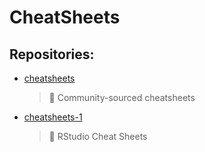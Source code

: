 # CheatSheets

## Repositories:
- [cheatsheets]()
	> :memo: Community-sourced cheatsheets
- [cheatsheets-1]()
	> :memo: RStudio Cheat Sheets


